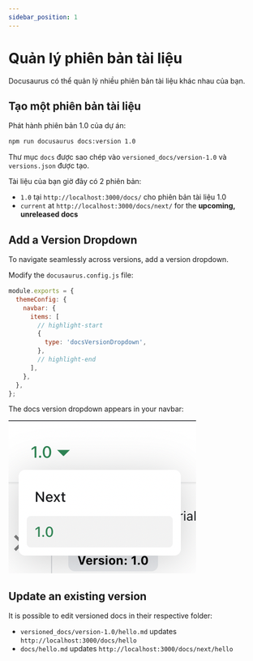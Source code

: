 ```yaml
---
sidebar_position: 1
---
```


# Quản lý phiên bản tài liệu

Docusaurus có thể quản lý nhiều phiên bản tài liệu khác nhau của bạn.

## Tạo một phiên bản tài liệu

Phát hành phiên bản 1.0 của dự án:

```bash
npm run docusaurus docs:version 1.0
```

Thư mục `docs` được sao chép vào `versioned_docs/version-1.0` và `versions.json` được tạo.

Tài liệu của bạn giờ đây có 2 phiên bản:

- `1.0` tại `http://localhost:3000/docs/` cho phiên bản tài liệu 1.0
- `current` at `http://localhost:3000/docs/next/` for the **upcoming, unreleased docs**

## Add a Version Dropdown

To navigate seamlessly across versions, add a version dropdown.

Modify the `docusaurus.config.js` file:

```js title="docusaurus.config.js"
module.exports = {
  themeConfig: {
    navbar: {
      items: [
        // highlight-start
        {
          type: 'docsVersionDropdown',
        },
        // highlight-end
      ],
    },
  },
};
```

The docs version dropdown appears in your navbar:

![Docs Version Dropdown](./img/docsVersionDropdown.png)

## Update an existing version

It is possible to edit versioned docs in their respective folder:

- `versioned_docs/version-1.0/hello.md` updates `http://localhost:3000/docs/hello`
- `docs/hello.md` updates `http://localhost:3000/docs/next/hello`
